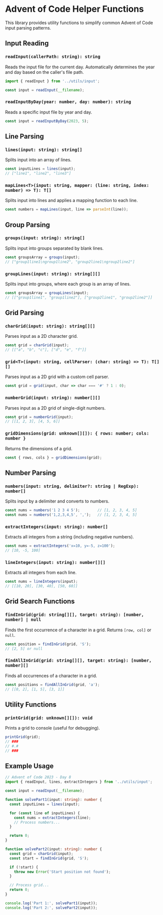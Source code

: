 # Advent of Code Helper Functions

This library provides utility functions to simplify common Advent of Code input parsing patterns.

## Input Reading

### `readInput(callerPath: string): string`

Reads the input file for the current day. Automatically determines the year and day based on the caller's file path.

```typescript
import { readInput } from '../utils/input';

const input = readInput(__filename);
```

### `readInputByDay(year: number, day: number): string`

Reads a specific input file by year and day.

```typescript
const input = readInputByDay(2023, 5);
```

## Line Parsing

### `lines(input: string): string[]`

Splits input into an array of lines.

```typescript
const inputLines = lines(input);
// ["line1", "line2", "line3"]
```

### `mapLines<T>(input: string, mapper: (line: string, index: number) => T): T[]`

Splits input into lines and applies a mapping function to each line.

```typescript
const numbers = mapLines(input, line => parseInt(line));
```

## Group Parsing

### `groups(input: string): string[]`

Splits input into groups separated by blank lines.

```typescript
const groupsArray = groups(input);
// ["group1line1\ngroup1line2", "group2line1\ngroup2line2"]
```

### `groupLines(input: string): string[][]`

Splits input into groups, where each group is an array of lines.

```typescript
const groupsArray = groupLines(input);
// [["group1line1", "group1line2"], ["group2line1", "group2line2"]]
```

## Grid Parsing

### `charGrid(input: string): string[][]`

Parses input as a 2D character grid.

```typescript
const grid = charGrid(input);
// [["a", "b", "c"], ["d", "e", "f"]]
```

### `grid<T>(input: string, cellParser: (char: string) => T): T[][]`

Parses input as a 2D grid with a custom cell parser.

```typescript
const grid = grid(input, char => char === '#' ? 1 : 0);
```

### `numberGrid(input: string): number[][]`

Parses input as a 2D grid of single-digit numbers.

```typescript
const grid = numberGrid(input);
// [[1, 2, 3], [4, 5, 6]]
```

### `gridDimensions(grid: unknown[][]): { rows: number; cols: number }`

Returns the dimensions of a grid.

```typescript
const { rows, cols } = gridDimensions(grid);
```

## Number Parsing

### `numbers(input: string, delimiter?: string | RegExp): number[]`

Splits input by a delimiter and converts to numbers.

```typescript
const nums = numbers('1 2 3 4 5');        // [1, 2, 3, 4, 5]
const nums = numbers('1,2,3,4,5', ',');   // [1, 2, 3, 4, 5]
```

### `extractIntegers(input: string): number[]`

Extracts all integers from a string (including negative numbers).

```typescript
const nums = extractIntegers('x=10, y=-5, z=100');
// [10, -5, 100]
```

### `lineIntegers(input: string): number[][]`

Extracts all integers from each line.

```typescript
const nums = lineIntegers(input);
// [[10, 20], [30, 40], [50, 60]]
```

## Grid Search Functions

### `findInGrid(grid: string[][], target: string): [number, number] | null`

Finds the first occurrence of a character in a grid. Returns `[row, col]` or `null`.

```typescript
const position = findInGrid(grid, 'S');
// [2, 5] or null
```

### `findAllInGrid(grid: string[][], target: string): [number, number][]`

Finds all occurrences of a character in a grid.

```typescript
const positions = findAllInGrid(grid, 'a');
// [[0, 2], [1, 5], [3, 1]]
```

## Utility Functions

### `printGrid(grid: unknown[][]): void`

Prints a grid to console (useful for debugging).

```typescript
printGrid(grid);
// ###
// #.#
// ###
```

## Example Usage

```typescript
// Advent of Code 2023 - Day 8
import { readInput, lines, extractIntegers } from '../utils/input';

const input = readInput(__filename);

function solvePart1(input: string): number {
  const inputLines = lines(input);

  for (const line of inputLines) {
    const nums = extractIntegers(line);
    // Process numbers...
  }

  return 0;
}

function solvePart2(input: string): number {
  const grid = charGrid(input);
  const start = findInGrid(grid, 'S');

  if (!start) {
    throw new Error('Start position not found');
  }

  // Process grid...
  return 0;
}

console.log('Part 1:', solvePart1(input));
console.log('Part 2:', solvePart2(input));
```
